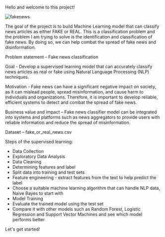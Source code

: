 Hello and welcome to this project!


![fakenews](https://user-images.githubusercontent.com/50005288/224878497-662f6d7a-eedc-4642-9e24-10dad582d4c8.png)

The goal of the project is to build Machine Learning model that can classify news articles as either FAKE or REAL. This is a classification problem and the problem I am trying to solve is the identification and classification of fake news. By doing so, we can help combat the spread of fake news and disinformation.

Problem statement – Fake news classification

Goal - Develop a supervised learning model that can accurately classify news articles as real or fake using Natural Language Processing (NLP) techniques.

Motivation - Fake news can have a significant negative impact on society, as it can mislead people, spread misinformation, and cause harm to individuals and organizations. Therefore, it is important to develop reliable, efficient systems to detect and combat the spread of fake news.

Business value and impact – Fake news classifier model can be integrated into systems and platforms such as news aggregators to provide users with reliable information and reduce the spread of misinformation.

Dataset – fake_or_real_news.csv


Steps of the supervised learning:

- Data Collection
- Exploratory Data Analysis
- Data Cleaning
- Determining features and label
- Split data into training and test sets
- Feature engineering - extract features from the text to help predict the label
- Choose a suitable machine learning algorithm that can handle NLP data, Naive Bayes to start with
- Model Training
- Evaluate the trained model using the test set
- Compare it with other models such as Random Forest, Logistic Regression and Support Vector Machines and see which model performs better

Let's get started!
